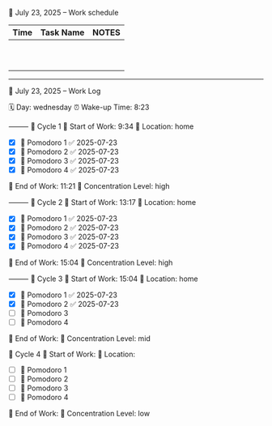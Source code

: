 

📅 July 23, 2025 – Work schedule

| Time | Task Name | NOTES |
|------|-----------|-------|
|      |           |       |
|      |           |       |
|      |           |       |
|      |           |       |
|      |           |       |
|      |           |       |
|      |           |       |
|      |           |       |
|      |           |       |
|      |           |       |

---

📅 July 23, 2025 – Work Log

🗓️ Day: wednesday
⏰ Wake-up Time: 8:23

⸻
🔄 Cycle 1
💼 Start of Work: 9:34
🏡 Location: home
- [x] 🍅 Pomodoro 1 ✅ 2025-07-23
- [x] 🍅 Pomodoro 2 ✅ 2025-07-23
- [x] 🍅 Pomodoro 3 ✅ 2025-07-23
- [x] 🍅 Pomodoro 4 ✅ 2025-07-23

🏁 End of Work: 11:21
🎯 Concentration Level: high

⸻
🔄 Cycle 2
💼 Start of Work: 13:17
🏡 Location: home
- [x] 🍅 Pomodoro 1 ✅ 2025-07-23
- [x] 🍅 Pomodoro 2 ✅ 2025-07-23
- [x] 🍅 Pomodoro 3 ✅ 2025-07-23
- [x] 🍅 Pomodoro 4 ✅ 2025-07-23

🏁 End of Work: 15:04
🎯 Concentration Level: high

⸻
🌙 Cycle 3
💼 Start of Work: 15:04
🏡 Location: home
- [x] 🍅 Pomodoro 1 ✅ 2025-07-23
- [x] 🍅 Pomodoro 2 ✅ 2025-07-23
- [ ] 🍅 Pomodoro 3
- [ ] 🍅 Pomodoro 4

🏁 End of Work: 
🎯 Concentration Level: mid

🌙 Cycle 4
💼 Start of Work: 
🏡 Location:  
- [ ] 🍅 Pomodoro 1
- [ ] 🍅 Pomodoro 2
- [ ] 🍅 Pomodoro 3
- [ ] 🍅 Pomodoro 4

🏁 End of Work: 
🎯 Concentration Level: low

